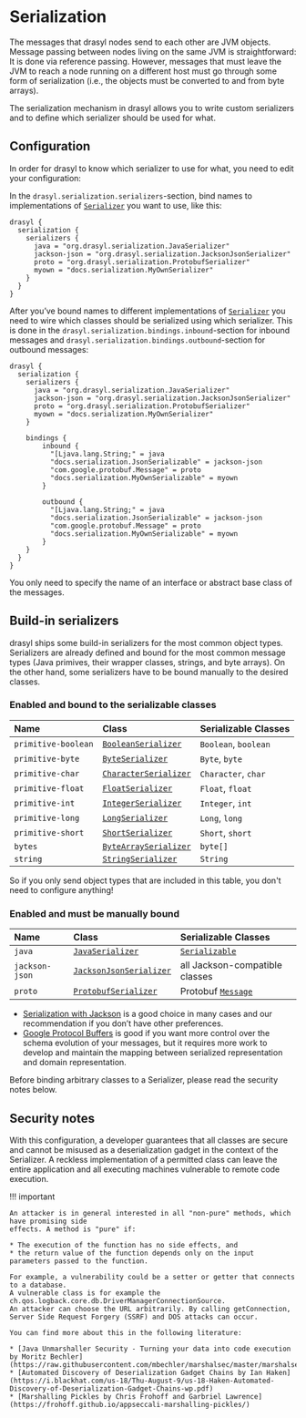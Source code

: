 # Serialization

The messages that drasyl nodes send to each other are JVM objects. Message passing between nodes
living on the same JVM is straightforward: It is done via reference passing. However, messages that
must leave the JVM to reach a node running on a different host must go through some form of
serialization (i.e., the objects must be converted to and from byte arrays).

The serialization mechanism in drasyl allows you to write custom serializers and to define which
serializer should be used for what.

## Configuration

In order for drasyl to know which serializer to use for what, you need to edit your configuration:

In the `drasyl.serialization.serializers`-section, bind names to implementations of
[`Serializer`](https://www.javadoc.io/doc/org.drasyl/drasyl-core/latest/org/drasyl/serialization/Serializer.html)
you want to use, like this:

```
drasyl {
  serialization {
    serializers {
      java = "org.drasyl.serialization.JavaSerializer"
      jackson-json = "org.drasyl.serialization.JacksonJsonSerializer"
      proto = "org.drasyl.serialization.ProtobufSerializer"
      myown = "docs.serialization.MyOwnSerializer"
    }
  }
}
```

After you’ve bound names to different implementations of
[`Serializer`](https://www.javadoc.io/doc/org.drasyl/drasyl-core/latest/org/drasyl/serialization/Serializer.html)
you need to wire which classes should be serialized using which serializer. This is done in
the `drasyl.serialization.bindings.inbound`-section for inbound messages and
`drasyl.serialization.bindings.outbound`-section for outbound messages:

```
drasyl {
  serialization {
    serializers {
      java = "org.drasyl.serialization.JavaSerializer"
      jackson-json = "org.drasyl.serialization.JacksonJsonSerializer"
      proto = "org.drasyl.serialization.ProtobufSerializer"
      myown = "docs.serialization.MyOwnSerializer"
    }
    
    bindings {
        inbound {
          "[Ljava.lang.String;" = java
          "docs.serialization.JsonSerializable" = jackson-json
          "com.google.protobuf.Message" = proto
          "docs.serialization.MyOwnSerializable" = myown
        }
        
        outbound {
          "[Ljava.lang.String;" = java
          "docs.serialization.JsonSerializable" = jackson-json
          "com.google.protobuf.Message" = proto
          "docs.serialization.MyOwnSerializable" = myown
        }
    }
  }
}
```

You only need to specify the name of an interface or abstract base class of the messages.

## Build-in serializers

drasyl ships some build-in serializers for the most common object types. Serializers are already
defined and bound for the most common message types (Java primives, their wrapper classes, strings,
and byte arrays). On the other hand, some serializers have to be bound manually to the desired
classes.

### Enabled and bound to the serializable classes

| Name   | Class   | Serializable Classes   |
|:-------|:--------|:-----------------------|
| `primitive-boolean` | [`BooleanSerializer`](https://www.javadoc.io/doc/org.drasyl/drasyl-core/latest/org/drasyl/serialization/BooleanSerializer.html)         | `Boolean`, `boolean` |
| `primitive-byte`    | [`ByteSerializer`](https://www.javadoc.io/doc/org.drasyl/drasyl-core/latest/org/drasyl/serialization/ByteSerializer.html)               | `Byte`, `byte`       |
| `primitive-char`    | [`CharacterSerializer`](https://www.javadoc.io/doc/org.drasyl/drasyl-core/latest/org/drasyl/serialization/CharacterSerializer.html)     | `Character`, `char`  |
| `primitive-float`   | [`FloatSerializer`](https://www.javadoc.io/doc/org.drasyl/drasyl-core/latest/org/drasyl/serialization/FloatSerializer.html)             | `Float`, `float`     |
| `primitive-int`     | [`IntegerSerializer`](https://www.javadoc.io/doc/org.drasyl/drasyl-core/latest/org/drasyl/serialization/IntegerSerializer.html)         | `Integer`, `int`     |
| `primitive-long`    | [`LongSerializer`](https://www.javadoc.io/doc/org.drasyl/drasyl-core/latest/org/drasyl/serialization/LongSerializer.html)               | `Long`, `long`       |
| `primitive-short`   | [`ShortSerializer`](https://www.javadoc.io/doc/org.drasyl/drasyl-core/latest/org/drasyl/serialization/ShortSerializer.html)             | `Short`, `short`     |
| `bytes`             | [`ByteArraySerializer`](https://www.javadoc.io/doc/org.drasyl/drasyl-core/latest/org/drasyl/serialization/ByteArraySerializer.html)     | `byte[]`             |
| `string`            | [`StringSerializer`](https://www.javadoc.io/doc/org.drasyl/drasyl-core/latest/org/drasyl/serialization/StringSerializer.html)           | `String`             |

So if you only send object types that are included in this table, you don't need to configure
anything!

### Enabled and must be manually bound

| Name   | Class   | Serializable Classes   |
|:-------|:--------|:-----------------------|
| `java`              | [`JavaSerializer`](https://www.javadoc.io/doc/org.drasyl/drasyl-core/latest/org/drasyl/serialization/JavaSerializer.html)           | [`Serializable`](https://docs.oracle.com/javase/7/docs/api/java/io/Serializable.html)       |
| `jackson-json`      | [`JacksonJsonSerializer`](https://www.javadoc.io/doc/org.drasyl/drasyl-core/latest/org/drasyl/serialization/JacksonJsonSerializer.html) | all Jackson-compatible classes       |
| `proto`             | [`ProtobufSerializer`](https://www.javadoc.io/doc/org.drasyl/drasyl-core/latest/org/drasyl/serialization/ProtobufSerializer.html)       | Protobuf [`Message`](https://developers.google.com/protocol-buffers/docs/reference/java/com/google/protobuf/Message)        |

* [Serialization with Jackson](https://github.com/FasterXML/jackson) is a good choice in many cases
  and our recommendation if you don’t have other preferences.
* [Google Protocol Buffers](https://developers.google.com/protocol-buffers) is good if you want more
  control over the schema evolution of your messages, but it requires more work to develop and
  maintain the mapping between serialized representation and domain representation.

Before binding arbitrary classes to a Serializer, please read the security notes below.

## Security notes

With this configuration, a developer guarantees that all classes are secure and cannot be misused as
a deserialization gadget in the context of the Serializer. A reckless implementation of a permitted
class can leave the entire application and all executing machines vulnerable to remote code
execution.

!!! important

    An attacker is in general interested in all "non-pure" methods, which have promising side
    effects. A method is "pure" if:
    
    * The execution of the function has no side effects, and
    * the return value of the function depends only on the input parameters passed to the function.
    
    For example, a vulnerability could be a setter or getter that connects to a database. 
    A vulnerable class is for example the ch.qos.logback.core.db.DriverManagerConnectionSource. 
    An attacker can choose the URL arbitrarily. By calling getConnection, Server Side Request Forgery (SSRF) and DOS attacks can occur.
    
    You can find more about this in the following literature:
    
    * [Java Unmarshaller Security - Turning your data into code execution by Moritz Bechler](https://raw.githubusercontent.com/mbechler/marshalsec/master/marshalsec.pdf)
    * [Automated Discovery of Deserialization Gadget Chains by Ian Haken](https://i.blackhat.com/us-18/Thu-August-9/us-18-Haken-Automated-Discovery-of-Deserialization-Gadget-Chains-wp.pdf)
    * [Marshalling Pickles by Chris Frohoff and Garbriel Lawrence](https://frohoff.github.io/appseccali-marshalling-pickles/)